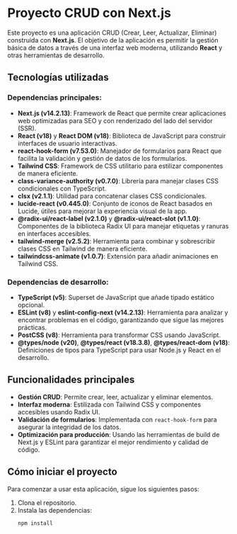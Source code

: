 # Proyecto CRUD con Next.js

Este proyecto es una aplicación CRUD (Crear, Leer, Actualizar, Eliminar) construida con **Next.js**. El objetivo de la aplicación es permitir la gestión básica de datos a través de una interfaz web moderna, utilizando **React** y otras herramientas de desarrollo.

## Tecnologías utilizadas

### Dependencias principales:

- **Next.js (v14.2.13)**: Framework de React que permite crear aplicaciones web optimizadas para SEO y con renderizado del lado del servidor (SSR).
- **React (v18)** y **React DOM (v18)**: Biblioteca de JavaScript para construir interfaces de usuario interactivas.
- **react-hook-form (v7.53.0)**: Manejador de formularios para React que facilita la validación y gestión de datos de los formularios.
- **Tailwind CSS**: Framework de CSS utilitario para estilizar componentes de manera eficiente.
- **class-variance-authority (v0.7.0)**: Librería para manejar clases CSS condicionales con TypeScript.
- **clsx (v2.1.1)**: Utilidad para concatenar clases CSS condicionales.
- **lucide-react (v0.445.0)**: Conjunto de iconos de React basados en Lucide, útiles para mejorar la experiencia visual de la app.
- **@radix-ui/react-label (v2.1.0)** y **@radix-ui/react-slot (v1.1.0)**: Componentes de la biblioteca Radix UI para manejar etiquetas y ranuras en interfaces accesibles.
- **tailwind-merge (v2.5.2)**: Herramienta para combinar y sobrescribir clases CSS en Tailwind de manera eficiente.
- **tailwindcss-animate (v1.0.7)**: Extensión para añadir animaciones en Tailwind CSS.

### Dependencias de desarrollo:

- **TypeScript (v5)**: Superset de JavaScript que añade tipado estático opcional.
- **ESLint (v8)** y **eslint-config-next (v14.2.13)**: Herramienta para analizar y encontrar problemas en el código, garantizando que sigue las mejores prácticas.
- **PostCSS (v8)**: Herramienta para transformar CSS usando JavaScript.
- **@types/node (v20)**, **@types/react (v18.3.8)**, **@types/react-dom (v18)**: Definiciones de tipos para TypeScript para usar Node.js y React en el desarrollo.

## Funcionalidades principales

- **Gestión CRUD**: Permite crear, leer, actualizar y eliminar elementos.
- **Interfaz moderna**: Estilizada con Tailwind CSS y componentes accesibles usando Radix UI.
- **Validación de formularios**: Implementada con `react-hook-form` para asegurar la integridad de los datos.
- **Optimización para producción**: Usando las herramientas de build de Next.js y ESLint para garantizar el mejor rendimiento y calidad de código.

## Cómo iniciar el proyecto

Para comenzar a usar esta aplicación, sigue los siguientes pasos:

1. Clona el repositorio.
2. Instala las dependencias:
   ```bash
   npm install
